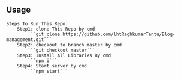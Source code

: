 ## Usage
```
Steps To Run This Repo:
    Step1: clone This Repo by cmd 
        ```git clone https://github.com/lhtRaghkumarTentu/Blog-management.git```
    Step2: checkout to branch master by cmd 
        ```git checkout master```
    Step3: Install All Libraries By cmd 
        ```npm i```
    Step4: Start server by cmd 
        ```npm start```
```